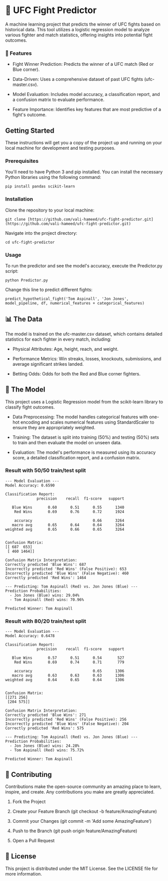 # 🥊 UFC Fight Predictor
A machine learning project that predicts the winner of UFC fights based on historical data. This tool utilizes a logistic regression model to analyze various fighter and match statistics, offering insights into potential fight outcomes.

### 🚀 Features
* Fight Winner Prediction: Predicts the winner of a UFC match (Red or Blue corner).

* Data-Driven: Uses a comprehensive dataset of past UFC fights (ufc-master.csv).

* Model Evaluation: Includes model accuracy, a classification report, and a confusion matrix to evaluate performance.

* Feature Importance: Identifies key features that are most predictive of a fight's outcome.

## Getting Started
These instructions will get you a copy of the project up and running on your local machine for development and testing purposes.

### Prerequisites
You'll need to have Python 3 and pip installed. You can install the necessary Python libraries using the following command:
```
pip install pandas scikit-learn
```

### Installation
Clone the repository to your local machine:
```
git clone [https://github.com/vali-hameed/ufc-fight-predictor.git](https://github.com/vali-hameed/ufc-fight-predictor.git)
```
Navigate into the project directory:
```
cd ufc-fight-predictor
```
### Usage
To run the predictor and see the model's accuracy, execute the Predictor.py script:
```
python Predictor.py
```
Change this line to predict different fights:
```
predict_hypothetical_fight('Tom Aspinall', 'Jon Jones', model_pipeline, df, numerical_features + categorical_features)
```
## 📊 The Data
The model is trained on the ufc-master.csv dataset, which contains detailed statistics for each fighter in every match, including:

* Physical Attributes: Age, height, reach, and weight.

* Performance Metrics: Win streaks, losses, knockouts, submissions, and average significant strikes landed.

* Betting Odds: Odds for both the Red and Blue corner fighters.

## 🤖 The Model
This project uses a Logistic Regression model from the scikit-learn library to classify fight outcomes.

* Data Preprocessing: The model handles categorical features with one-hot encoding and scales numerical features using StandardScaler to ensure they are appropriately weighted.

* Training: The dataset is split into training (50%) and testing (50%) sets to train and then evaluate the model on unseen data.

* Evaluation: The model's performance is measured using its accuracy score, a detailed classification report, and a confusion matrix.
### Result with 50/50 train/test split
```
--- Model Evaluation ---
Model Accuracy: 0.6590

Classification Report:
              precision    recall  f1-score   support

   Blue Wins       0.60      0.51      0.55      1340
    Red Wins       0.69      0.76      0.72      1924

    accuracy                           0.66      3264
   macro avg       0.65      0.64      0.64      3264
weighted avg       0.65      0.66      0.65      3264


Confusion Matrix:
[[ 687  653]
 [ 460 1464]]

Confusion Matrix Interpretation:
Correctly predicted 'Blue Wins': 687
Incorrectly predicted 'Red Wins' (False Positive): 653
Incorrectly predicted 'Blue Wins' (False Negative): 460
Correctly predicted 'Red Wins': 1464

--- Predicting: Tom Aspinall (Red) vs. Jon Jones (Blue) ---
Prediction Probabilities:
  - Jon Jones (Blue) wins: 29.04%
  - Tom Aspinall (Red) wins: 70.96%

Predicted Winner: Tom Aspinall
```
### Result with 80/20 train/test split
```
--- Model Evaluation ---
Model Accuracy: 0.6478

Classification Report:
              precision    recall  f1-score   support

   Blue Wins       0.57      0.51      0.54       527
    Red Wins       0.69      0.74      0.71       779

    accuracy                           0.65      1306
   macro avg       0.63      0.63      0.63      1306
weighted avg       0.64      0.65      0.64      1306


Confusion Matrix:
[[271 256]
 [204 575]]

Confusion Matrix Interpretation:
Correctly predicted 'Blue Wins': 271
Incorrectly predicted 'Red Wins' (False Positive): 256
Incorrectly predicted 'Blue Wins' (False Negative): 204
Correctly predicted 'Red Wins': 575

--- Predicting: Tom Aspinall (Red) vs. Jon Jones (Blue) ---
Prediction Probabilities:
  - Jon Jones (Blue) wins: 24.28%
  - Tom Aspinall (Red) wins: 75.72%

Predicted Winner: Tom Aspinall
```

## 🤝 Contributing
Contributions make the open-source community an amazing place to learn, inspire, and create. Any contributions you make are greatly appreciated.

1.  Fork the Project

2.  Create your Feature Branch (git checkout -b feature/AmazingFeature)

3.  Commit your Changes (git commit -m 'Add some AmazingFeature')

4.  Push to the Branch (git push origin feature/AmazingFeature)

5.  Open a Pull Request

## 📜 License
This project is distributed under the MIT License. See the LICENSE file for more information.
